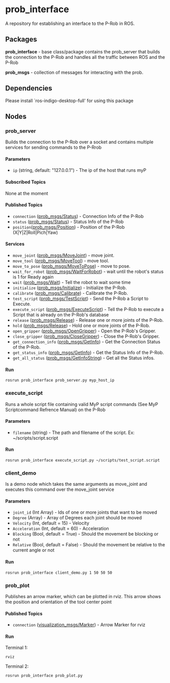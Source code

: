 # prob_interface
A repository for establishing an interface to the P-Rob in ROS.

## Packages
**prob_interface** - base class/package contains the prob_server that builds the connection to the P-Rob and handles all the traffic between ROS and the P-Rob

**prob_msgs** - collection of messages for interacting with the prob.

## Dependencies
Please install `ros-indigo-desktop-full' for using this package

## Nodes
### prob_server
Builds the connection to the P-Rob over a socket and contains multiple services for sending commands to the P-Rrob

#### Parameters
* `ip` (string, default: "127.0.0.1") - The ip of the host that runs myP

#### Subscribed Topics
None at the moment

#### Published Topics
* `connection` ([prob_msgs/Status]) - Connection Info of the P-Rob
* `status` ([prob_msgs/Status]) - Status Info of the P-Rob
* `position`([prob_msgs/Position]) - Position of the P-Rob (X|Y|Z|Roll|Pich|Yaw)

#### Services
* `move_joint` ([prob_msgs/MoveJoint]) - move joint.
* `move_tool` ([prob_msgs/MoveTool]) - move tool.
* `move_to_pose` ([prob_msgs/MoveToPose]) - move to pose.
* `wait_for_robot` ([prob_msgs/WaitForRobot]) - wait until the robot's status is 1 for Ready again
* `wait` ([prob_msgs/Wait]) - Tell the robot to wait some time
* `initialize` ([prob_msgs/Initialize]) - Initialize the P-Rob.
* `calibrate` ([prob_msgs/Calibrate]) - Calibrate the P-Rob.
* `test_script` ([prob_msgs/TestScript]) - Send the P-Rob a Script to Execute.
* `execute_script` ([prob_msgs/ExecuteScript]) - Tell the P-Rob to execute a Script that is already on the P-Rob's database
* `release` ([prob_msgs/Release]) - Release one or more joints of the P-Rob.
* `hold` ([prob_msgs/Release]) - Hold one or more joints of the P-Rob.
* `open_gripper` ([prob_msgs/OpenGripper]) - Open the P-Rob's Gripper.
* `close_gripper` ([prob_msgs/CloseGripper]) - Close the P-Rob's Gripper.
* `get_connection_info` ([prob_msgs/GetInfo]) - Get the Connection Status of the P-Rob.
* `get_status_info` ([prob_msgs/GetInfo]) - Get the Status Info of the P-Rob.
* `get_all_status` ([prob_msgs/GetInfoString]) - Get all the Status infos.

#### Run
```
rosrun prob_interface prob_server.py myp_host_ip
```

### execute_script
Runs a whole script file containing valid MyP script commands (See MyP Scriptcommand Refrence Manual)
on the P-Rob

#### Parameters
* `filename` (string) - The path and filename of the script. Ex: ~/scripts/script.script

#### Run
```
rosrun prob_interface execute_script.py ~/scripts/test_script.script
```

### client_demo
Is a demo node which takes the same arguments as move_joint and executes this command over the move_joint service

#### Parameters
* `joint_id` (Int Array) - Ids of one or more joints that want to be moved
* `Degree` (Array) - Array of Degrees each joint should be moved
* `Velocity` (Int, default = 15) - Velocity
* `Acceleration` (Int, default = 60) - Acceleration
* `Blocking` (Bool, default = True) - Should the movement be blocking or not
* `Relative` (Bool, default = False) - Should the movement be relative to the current angle or not

#### Run
```
rosrun prob_interface client_demo.py 1 50 50 50
```

### prob_plot
Publishes an arrow marker, which can be plotted in rviz. This arrow shows the position and orientation of the tool center point

#### Published Topics
* `connection` ([visualization_msgs/Marker]) - Arrow Marker for rviz

#### Run
Terminal 1:
```
rviz
```

Terminal 2:
```
rosrun prob_interface prob_plot.py
```

[std_srvs/Empty]: http://docs.ros.org/indigo/api/std_srvs/html/srv/Empty.html
[prob_msgs/MoveJoint]: https://github.com/fp-robotics/prob_interface/blob/master/prob_msgs/srv/MoveJoint.srv
[prob_msgs/MoveTool]: https://github.com/fp-robotics/prob_interface/blob/master/prob_msgs/srv/MoveTool.srv
[prob_msgs/MoveToPose]: https://github.com/fp-robotics/prob_interface/blob/master/prob_msgs/srv/MoveToPose.srv
[prob_msgs/WaitForRobot]: https://github.com/fp-robotics/prob_interface/blob/master/prob_msgs/srv/WaitForRobot.srv
[prob_msgs/Wait]: https://github.com/fp-robotics/prob_interface/blob/master/prob_msgs/srv/Wait.srv
[prob_msgs/Initialize]: https://github.com/fp-robotics/prob_interface/blob/master/prob_msgs/srv/Initialize.srv
[prob_msgs/Calibrate]: https://github.com/fp-robotics/prob_interface/blob/master/prob_msgs/srv/Calibrate.srv
[prob_msgs/TestScript]: https://github.com/fp-robotics/prob_interface/blob/master/prob_msgs/srv/TestScript.srv
[prob_msgs/ExecuteScript]: https://github.com/fp-robotics/prob_interface/blob/master/prob_msgs/srv/ExecuteScript.srv
[prob_msgs/Release]:https://github.com/fp-robotics/prob_interface/blob/master/prob_msgs/srv/Release.srv
[prob_msgs/OpenGripper]:https://github.com/fp-robotics/prob_interface/blob/master/prob_msgs/srv/OpenGripper.srv
[prob_msgs/CloseGripper]:https://github.com/fp-robotics/prob_interface/blob/master/prob_msgs/srv/CloseGripper.srv
[prob_msgs/GetInfo]:https://github.com/fp-robotics/prob_interface/blob/master/prob_msgs/srv/GetInfo.srv
[prob_msgs/GetInfoString]:https://github.com/fp-robotics/prob_interface/blob/master/prob_msgs/srv/GetInfoString.srv
[prob_msgs/Status]: https://github.com/fp-robotics/prob_interface/blob/master/prob_msgs/msg/Status.msg
[prob_msgs/Position]: https://github.com/fp-robotics/prob_interface/blob/master/prob_msgs/msg/Position.msg
[visualization_msgs/Marker]: http://docs.ros.org/api/visualization_msgs/html/msg/Marker.html
